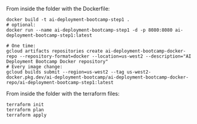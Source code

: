 From inside the folder with the Dockerfile:
```shell
docker build -t ai-deployment-bootcamp-step1 .
# optional:
docker run --name ai-deployment-bootcamp-step1 -d -p 8080:8080 ai-deployment-bootcamp-step1:latest
```

```shell
# One time:
gcloud artifacts repositories create ai-deployment-bootcamp-docker-repo --repository-format=docker --location=us-west2 --description="AI Deployment Bootcamp Docker repository"
# Every image change:
gcloud builds submit --region=us-west2 --tag us-west2-docker.pkg.dev/ai-deployment-bootcamp/ai-deployment-bootcamp-docker-repo/ai-deployment-bootcamp-step1:latest
```

From inside the folder with the terraform files: 
```shell
terraform init
terraform plan
terraform apply
```